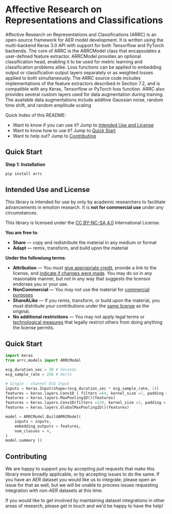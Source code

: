 # Affective Research on Representations and Classifications
Affective Research on Representations and Classifications (ARRC) is an open-source
framework for AER model development. It is written using the multi-backend Keras 3.0
API with support for both Tensorflow and PyTorch backends. The core of
ARRC is the ARRCModel class that encapsulates a user-defined feature extractor. ARRCModel
provides an optional classification head, enabling it to be used for metric learning and classification problems alike. Loss functions can be applied to embedding output or classification
output layers separately or as weighted losses applied to both simultaneously. The ARRC
source code includes implementations of the feature extractors described in Section
7.2, and is compatible with any Keras, Tensorflow or PyTorch loss function.
ARRC also provides several custom layers used for data augmentation during training.
The available data augmentations include additive Gaussian noise, random time shift, and
random amplitude scaling

Quick Index of this README:
- Want to know if you can use it? Jump to [Intended Use and License](#license)
- Want to know how to use it? Jump to [Quick Start](#quickstart)
- Want to help out? Jump to [Contributing](#contributing)

## Quick Start
__Step 1: Installation__

```bash
pip install arrc
```

## Intended Use and License
<a name="license"></a>
This library is intended for use by only by academic researchers to facilitate advancements in emotion research. It is 
__not for commercial use__ under any circumstances.

This library is licensed under the [CC BY-NC-SA 4.0](https://creativecommons.org/licenses/by-nc-sa/4.0/deed.en) 
International License. 

__You are free to__:
* __Share__ — copy and redistribute the material in any medium or format 
* __Adapt__ — remix, transform, and build upon the material

__Under the followiung terms__:
* __Attribution__ — You must [give appropriate credit](https://creativecommons.org/licenses/by-nc-sa/4.0/deed.en#ref-appropriate-credit), provide a link to the license, and [indicate if changes were made](https://creativecommons.org/licenses/by-nc-sa/4.0/deed.en#ref-indicate-changes). You may do so in any reasonable manner, but not in any way that suggests the licensor endorses you or your use.
* __NonCommercial__ — You may not use the material for [commercial purposes](https://creativecommons.org/licenses/by-nc-sa/4.0/deed.en#ref-commercial-purposes)
* __ShareALike__ — If you remix, transform, or build upon the material, you must distribute your contributions under the [same license](https://creativecommons.org/licenses/by-nc-sa/4.0/deed.en#ref-same-license) as the original.
* __No additional restrictions__ — You may not apply legal terms or [technological measures](https://creativecommons.org/licenses/by-nc-sa/4.0/deed.en#ref-technological-measures) that legally restrict others from doing anything the license permits.

## Quick Start 
<a name="quickstart"></a>

```python
import keras
from arrc.models import ARRCModel

ecg_duration_sec = 30 # Seconds
ecg_sample_rate = 256 # Hertz

# Single - channel ECG Input
inputs = keras.Input(shape=(ecg_duration_sec * ecg_sample_rate, 1))
features = keras.layers.Conv1D ( filters =64, kernel_size =7, padding = "same" )(inputs)
features = keras.layers.MaxPooling1D()(features)
features = keras.layers.Conv1D(filters =128, kernel_size =3, padding = "same", activation = 'relu')(features)
features = keras.layers.GlobalMaxPooling1D()(features)

model = ARRCModel.BuildARRCModel(
    inputs = inputs, 
    embedding_outputs = features, 
    num_classes = 4, 
)
model.summary ()
```


## Contributing <a name="contributing"></a>
We are happy to support you by accepting pull requests that make this library more broadly applicable, or by accepting
issues to do the same. If you have an AER dataset you would like us to integrate, please open an issue for that as well, 
but we will be unable to process issues requesting integration with non-AER datasets at this time.

If you would like to get involved by maintaining dataset integrations in other areas of research, please get in touch 
and we'd be happy to have the help!
